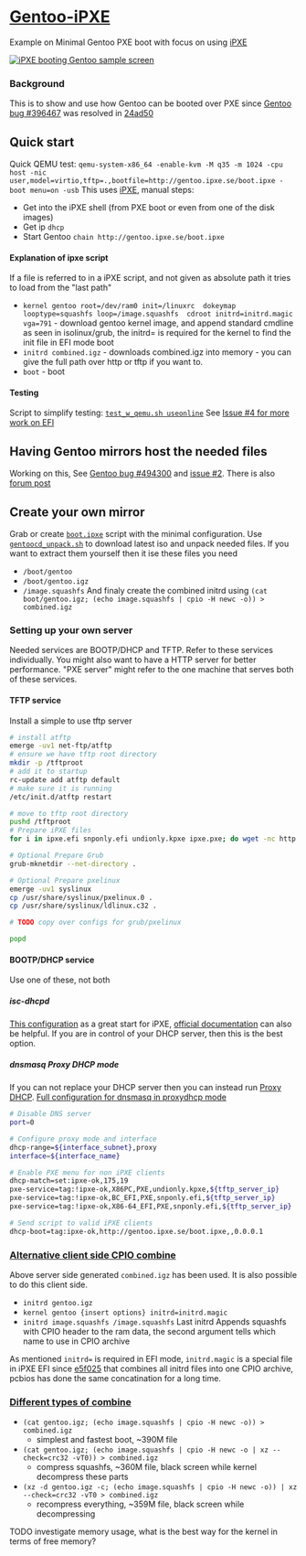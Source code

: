 # [Gentoo-iPXE](https://github.com/NiKiZe/Gentoo-iPXE)
Example on Minimal Gentoo PXE boot with focus on using [iPXE](http://ipxe.org)

[![iPXE booting Gentoo sample screen](https://b800.org/3hf9U.png)](https://b800.org/3hf9U)

### Background
This is to show and use how Gentoo can be booted over PXE since [Gentoo bug #396467](https://bugs.gentoo.org/396467) was resolved
in [24ad50](https://github.com/gentoo/genkernel/commit/24ad5065fa856389ee9b058f57adffbe752da157)

## Quick start
Quick QEMU test: `qemu-system-x86_64 -enable-kvm -M q35 -m 1024 -cpu host -nic user,model=virtio,tftp=.,bootfile=http://gentoo.ipxe.se/boot.ipxe -boot menu=on -usb`
This uses [iPXE](http://boot.ipxe.org), manual steps:
* Get into the iPXE shell (from PXE boot or even from one of the disk images)
* Get ip `dhcp`
* Start Gentoo `chain http://gentoo.ipxe.se/boot.ipxe`

#### Explanation of ipxe script
If a file is referred to in a iPXE script, and not given as absolute path it tries to load from the "last path"
* `kernel gentoo root=/dev/ram0 init=/linuxrc  dokeymap looptype=squashfs loop=/image.squashfs  cdroot initrd=initrd.magic vga=791` - download gentoo kernel image, and append standard cmdline as seen in isolinux/grub, the initrd= is required for the kernel to find the init file in EFI mode boot
* `initrd combined.igz` - downloads combined.igz into memory - you can give the full path over http or tftp if you want to.
* `boot` - boot

#### Testing
Script to simplify testing: [`test_w_qemu.sh useonline`](test_w_qemu.sh)
See [Issue #4 for more work on EFI](https://github.com/NiKiZe/Gentoo-iPXE/issues/4)

## Having Gentoo mirrors host the needed files
Working on this, See [Gentoo bug #494300](https://bugs.gentoo.org/494300) and [issue #2](https://github.com/NiKiZe/Gentoo-iPXE/issues/2). There is also [forum post](https://forums.gentoo.org/viewtopic-p-8636881.html#8636881)

## Create your own mirror
Grab or create [`boot.ipxe`](boot.ipxe) script with the minimal configuration.
Use [`gentoocd_unpack.sh`](gentoocd_unpack.sh) to download latest iso and unpack needed files.
If you want to extract them yourself then it ise these files you need
* `/boot/gentoo`
* `/boot/gentoo.igz`
* `/image.squashfs`
And finaly create the combined initrd using `(cat boot/gentoo.igz; (echo image.squashfs | cpio -H newc -o)) > combined.igz`

### Setting up your own server
Needed services are BOOTP/DHCP and TFTP. Refer to these services individually.
You might also want to have a HTTP server for better performance.
"PXE server" might refer to the one machine that serves both of these services.
#### TFTP service
Install a simple to use tftp server
```bash
# install atftp
emerge -uv1 net-ftp/atftp
# ensure we have tftp root directory
mkdir -p /tftproot
# add it to startup
rc-update add atftp default
# make sure it is running
/etc/init.d/atftp restart

# move to tftp root directory
pushd /tftproot
# Prepare iPXE files
for i in ipxe.efi snponly.efi undionly.kpxe ipxe.pxe; do wget -nc http://boot.ipxe.org/$i; done

# Optional Prepare Grub
grub-mknetdir --net-directory .

# Optional Prepare pxelinux
emerge -uv1 syslinux
cp /usr/share/syslinux/pxelinux.0 .
cp /usr/share/syslinux/ldlinux.c32 .

# TODO copy over configs for grub/pxelinux

popd
```

#### BOOTP/DHCP service
Use one of these, not both
##### isc-dhcpd
[This configuration](https://gist.github.com/robinsmidsrod/4008017) as a great start for iPXE, [official documentation](https://ipxe.org/howto/chainloading#breaking_the_infinite_loop) can also be helpful.
If you are in control of your DHCP server, then this is the best option.
##### dnsmasq Proxy DHCP mode

If you can not replace your DHCP server then you can instead run [Proxy DHCP](https://ipxe.org/appnote/proxydhcp).
[Full configuration for dnsmasq in proxydhcp mode](https://gist.github.com/NiKiZe/5c181471b96ac37a069af0a76688944d)
```bash
# Disable DNS server
port=0

# Configure proxy mode and interface
dhcp-range=${interface_subnet},proxy
interface=${interface_name}

# Enable PXE menu for non iPXE clients
dhcp-match=set:ipxe-ok,175,19
pxe-service=tag:!ipxe-ok,X86PC,PXE,undionly.kpxe,${tftp_server_ip}
pxe-service=tag:!ipxe-ok,BC_EFI,PXE,snponly.efi,${tftp_server_ip}
pxe-service=tag:!ipxe-ok,X86-64_EFI,PXE,snponly.efi,${tftp_server_ip}

# Send script to valid iPXE clients
dhcp-boot=tag:ipxe-ok,http://gentoo.ipxe.se/boot.ipxe,,0.0.0.1
```

### [Alternative client side CPIO combine](altcombine.ipxe)
Above server side generated `combined.igz` has been used. It is also possible to do this client side.
* `initrd gentoo.igz`
* `kernel gentoo {insert options} initrd=initrd.magic`
* `initrd image.squashfs /image.squashfs`
Last initrd Appends squashfs with CPIO header to the ram data, the second argument tells which name to use in CPIO archive

As mentioned `initrd=` is required in EFI mode, `initrd.magic` is a special file in iPXE EFI since [e5f025](https://github.com/ipxe/ipxe/commit/e5f02551735922eb235388bff08249a6f31ded3d) that combines all initrd files into one CPIO archive, pcbios has done the same concatination for a long time.

### [Different types of combine](combined.ipxe)
* `(cat gentoo.igz; (echo image.squashfs | cpio -H newc -o)) > combined.igz`
  - simplest and fastest boot, ~390M file
* `(cat gentoo.igz; (echo image.squashfs | cpio -H newc -o | xz --check=crc32 -vT0)) > combined.igz`
  - compress squashfs, ~360M file, black screen while kernel decompress these parts
* `(xz -d gentoo.igz -c; (echo image.squashfs | cpio -H newc -o)) | xz --check=crc32 -vT0 > combined.igz`
  - recompress everything, ~359M file, black screen while decompressing

TODO investigate memory usage, what is the best way for the kernel in terms of free memory?

<img src="https://ipv6.b800.org/ipv6.svg" style="height: 1rem; vertical-align:middle; " />
